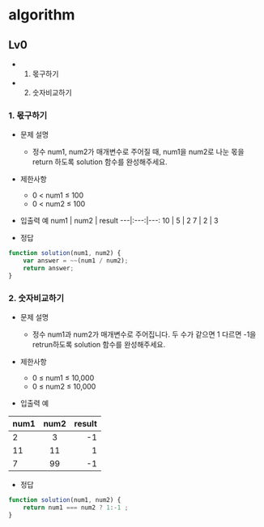 # algorithm

## Lv0
- 1. 몫구하기
- 2. 숫자비교하기
### 1. 몫구하기
- 문제 설명
  - 정수 num1, num2가 매개변수로 주어질 때, num1을 num2로 나눈 몫을 return 하도록 solution 함수를 완성해주세요.

- 제한사항
  - 0 < num1 ≤ 100
  - 0 < num2 ≤ 100

- 입출력 예
 num1 | num2 | result
---|:---:|---:
10 | 5 | 2
7 | 2 | 3

- 정답
```javascript
function solution(num1, num2) {
    var answer = ~~(num1 / num2);
    return answer;
}
```

### 2. 숫자비교하기

- 문제 설명
  - 정수 num1과 num2가 매개변수로 주어집니다. 두 수가 같으면 1 다르면 -1을 retrun하도록 solution 함수를 완성해주세요.

- 제한사항
  - 0 ≤ num1 ≤ 10,000
  - 0 ≤ num2 ≤ 10,000

- 입출력 예

num1 | num2 | result
---|:---:|---:
2 | 3 | -1 
11 | 11 | 1
7 | 99 | -1

- 정답
```javascript
function solution(num1, num2) {
    return num1 === num2 ? 1:-1 ;
}
```
